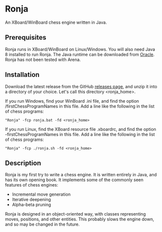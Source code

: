 # Ronja

An XBoard/WinBoard chess engine written in Java.

## Prerequisites

Ronja runs in XBoard/WinBoard on Linux/Windows. You will also need
Java 8 installed to run Ronja. The Java runtime can be downloaded
from [Oracle](https://java.com/download). Ronja has not been tested
with Arena.

## Installation

Download the latest release from the GitHub 
[releases page](https://github.com/dykstrom/ronja/releases), 
and unzip it into a directory of your choice. Let's call this directory
<ronja_home>.

If you run Windows, find your WinBoard .ini file, and find the option 
/firstChessProgramNames in this file. Add a line like the following 
in the list of chess programs:

    "Ronja" -fcp ronja.bat -fd <ronja_home>

If you run Linux, find the XBoard resource file .xboardrc, and find the
option -firstChessProgramNames in this file. Add a line like the
following in the list of chess programs:

    "Ronja" -fcp ./ronja.sh -fd <ronja_home>

## Description

Ronja is my first try to write a chess engine. It is written entirely 
in Java, and has its own opening book. It implements some of the
commonly seen features of chess engines:

* Incremental move generation
* Iterative deepening
* Alpha-beta pruning

Ronja is designed in an object-oriented way, with classes representing 
moves, positions, and other entities. This probably slows the engine
down, and so may be changed in the future.
